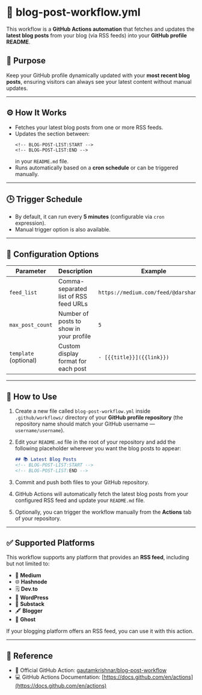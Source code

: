 # 📄 blog-post-workflow.yml

This workflow is a **GitHub Actions automation** that fetches and updates the **latest blog posts** from your blog (via RSS feeds) into your **GitHub profile README**.

## 📌 Purpose

Keep your GitHub profile dynamically updated with your **most recent blog posts**, ensuring visitors can always see your latest content without manual updates.

---

## ⚙️ How It Works

- Fetches your latest blog posts from one or more RSS feeds.
- Updates the section between:
    ```
    <!-- BLOG-POST-LIST:START -->
    <!-- BLOG-POST-LIST:END -->
    ```
    in your `README.md` file.
- Runs automatically based on a **cron schedule** or can be triggered manually.

---

## 🕒 Trigger Schedule

- By default, it can run every **5 minutes** (configurable via `cron` expression).
- Manual trigger option is also available.

---

## 🔧 Configuration Options

| Parameter | Description | Example |
|---|---|---|
| `feed_list` | Comma-separated list of RSS feed URLs | `https://medium.com/feed/@darshanx106` |
| `max_post_count` | Number of posts to show in your profile | `5` |
| `template` (optional) | Custom display format for each post | `- [{{title}}]({{link}})` |

---

## 🚀 How to Use

1. Create a new file called `blog-post-workflow.yml` inside `.github/workflows/` directory of your **GitHub profile repository** (the repository name should match your GitHub username — `username/username`).

2. Edit your `README.md` file in the root of your repository and add the following placeholder wherever you want the blog posts to appear:

    ```md
    ## 📚 Latest Blog Posts
    <!-- BLOG-POST-LIST:START -->
    <!-- BLOG-POST-LIST:END -->
    ```

3. Commit and push both files to your GitHub repository.

4. GitHub Actions will automatically fetch the latest blog posts from your configured RSS feed and update your `README.md` file.

5. Optionally, you can trigger the workflow manually from the **Actions** tab of your repository.

---

## ✅ Supported Platforms

This workflow supports any platform that provides an **RSS feed**, including but not limited to:

- 📝 **Medium**
- 🌐 **Hashnode**
- 🗒️ **Dev.to**
- 📘 **WordPress**
- 📰 **Substack**
- 🖋️ **Blogger**
- 📄 **Ghost**

If your blogging platform offers an RSS feed, you can use it with this action.

---

## 🔗 Reference

- 📖 Official GitHub Action: [gautamkrishnar/blog-post-workflow](https://github.com/gautamkrishnar/blog-post-workflow)
- 💻 GitHub Actions Documentation: [https://docs.github.com/en/actions](https://docs.github.com/en/actions)
